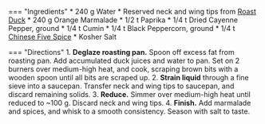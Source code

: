 === "Ingredients"
    * 240 g Water
    * Reserved neck and wing tips from [Roast Duck](../meats/poultry/oven-roasted-duck.md)
    * 240 g Orange Marmalade
    * 1/2 t Paprika
    * 1/4 t Dried Cayenne Pepper, ground
    * 1/4 t Cumin
    * 1/4 t Black Peppercorn, ground
    * 1/4 t [Chinese Five Spice](../seasonings/spice-blends/chinese-five-spice.md)
    * Kosher Salt

=== "Directions"
    1. **Deglaze roasting pan.** Spoon off excess fat from roasting pan. Add accumulated duck juices and water to pan. Set on 2 burners over medium-high heat, and cook, scraping brown bits with a wooden spoon until all bits are scraped up.
    2. **Strain liquid** through a fine sieve into a saucepan. Transfer neck and wing tips to saucepan, and discard remaining solids.
    3. **Reduce.** Simmer over medium-high heat until reduced to ~100 g. Discard neck and wing tips.
    4. **Finish.** Add marmalade and spices, and whisk to a smooth consistency. Season with salt to taste.


[^stewart]:
    Stewart, Martha. ["Orange Marmalade Pan Sauce."](https://www.marthastewart.com/1511152/orange-marmalade-pan-sauce) _Martha Stewart._ March 2010.
